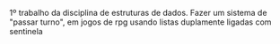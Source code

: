 1º trabalho da disciplina de estruturas de dados. Fazer um sistema de "passar turno", em jogos de rpg usando listas duplamente ligadas com sentinela 
